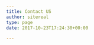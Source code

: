 ```yaml
---
title: Contact US
author: sitereal
type: page
date: 2017-10-23T17:24:30+00:00

---
```

<div class="wpforms-container wpforms-container-full" id="wpforms-42">
</div>

<!-- .wpforms-container -->
